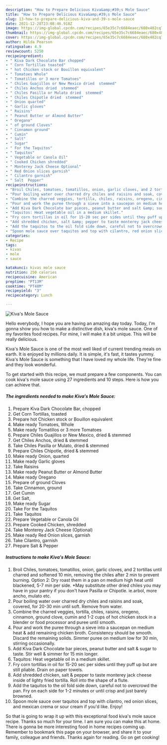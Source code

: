 ```yaml
---
description: "How to Prepare Delicious Kiva&amp;#39;s Mole Sauce"
title: "How to Prepare Delicious Kiva&amp;#39;s Mole Sauce"
slug: 13-how-to-prepare-delicious-kiva-and-39-s-mole-sauce
date: 2021-12-28T23:08:46.918Z
image: https://img-global.cpcdn.com/recipes/65e35c7c6684eaec/680x482cq70/kivas-mole-sauce-recipe-main-photo.jpg
thumbnail: https://img-global.cpcdn.com/recipes/65e35c7c6684eaec/680x482cq70/kivas-mole-sauce-recipe-main-photo.jpg
cover: https://img-global.cpcdn.com/recipes/65e35c7c6684eaec/680x482cq70/kivas-mole-sauce-recipe-main-photo.jpg
author: Hilda Pearson
ratingvalue: 4.9
reviewcount: 5250
recipeingredient:
- " Kiva Dark Chocolate Bar chopped"
- " Corn Tortillas toasted"
- " hot Chicken stock or Bouillon equivalent"
- " Tomatoes Whole"
- " Tomatillos or 3 more Tomatoes"
- " Chiles Guajillos or New Mexico dried  stemmed"
- " Chiles Anchos dried  stemmed"
- " Chiles Pasilla or Mulato dried  stemmed"
- " Chiles Chipotle dried  stemmed"
- " Onion quarted"
- " Garlic gloves"
- " Raisins"
- " Peanut Butter or Almond Butter"
- " Oregano"
- " of ground Cloves"
- " Cinnamon ground"
- " Cumin"
- " Salt"
- " Sugar"
- " For the Taquitos"
- " Taquitos"
- " Vegetable or Canola Oil"
- " Cooked Chicken shredded"
- " Monterey Jack Cheese Optional"
- " Red Onion slices garnish"
- " Cilantro garnish"
- " Salt  Pepper"
recipeinstructions:
- "Broil Chiles, tomatoes, tomatillos, onion, garlic cloves, and 2 tortillas until charred and softened 10 min, removing the chiles after 2 min to prevent burning. Option 2: Dry roast them in a pan on medium high heat until blackened, 5-7 min per side. *May substitute other dried chiles you may have in ypur pantry if you don&#39;t have Pasilla or Chipotle. ie.arbol, more ancho, mulato etc."
- "Pour boiling water over charred dry chiles and raisins and soak, covered, for 20-30 min until soft. Remove from water."
- "Combine the charred veggies, tortilla, chiles, raisins, oregeno, cinnamon, ground clove, cumin and 1-2 cups of hot chicken stock in a blender or food processor and puree until smooth."
- "Pour and work the puree through a sieve into a saucepan on medium heat &amp; add remaining chicken broth. Consistency should be smooth. Discard the remaining solids. Simmer puree on medium low for 30 min, stirring occasionally."
- "Add Kiva Dark Chocolate bar pieces, peanut butter and salt &amp; sugar to taste. Stir well &amp; simmer for 15 min longer."
- "Taquitos: Heat vegetable oil in a medium skillet."
- "Fry corn tortillas in oil for 15-20 sec per sides until they puff up but are still pliable. Drain on paper towels."
- "Add shredded chicken, salt &amp; pepper to taste monterey jack cheese inside of lighty fried tortilla. Roll into the shape of a flute."
- "Add the taquitos to the oil fold side down, careful not to overcrowd the pan. Fry on each side for 1-2 minutes or until crisp and just barely browned."
- "Spoon mole sauce over taquitos and top with cilantro, red onion slices, and mexican crema or sour cream if you&#39;d like. Enjoy!"
categories:
- Recipe
tags:
- kivas
- mole
- sauce

katakunci: kivas mole sauce 
nutrition: 250 calories
recipecuisine: American
preptime: "PT13M"
cooktime: "PT48M"
recipeyield: "3"
recipecategory: Lunch

---
```



![Kiva&#39;s Mole Sauce](https://img-global.cpcdn.com/recipes/65e35c7c6684eaec/680x482cq70/kivas-mole-sauce-recipe-main-photo.jpg)

Hello everybody, I hope you are having an amazing day today. Today, I'm gonna show you how to make a distinctive dish, kiva&#39;s mole sauce. One of my favorites food recipes. For mine, I will make it a bit unique. This will be really delicious.

Kiva&#39;s Mole Sauce is one of the most well liked of current trending meals on earth. It is enjoyed by millions daily. It is simple, it's fast, it tastes yummy. Kiva&#39;s Mole Sauce is something that I have loved my whole life. They're fine and they look wonderful.




To get started with this recipe, we must prepare a few components. You can cook kiva&#39;s mole sauce using 27 ingredients and 10 steps. Here is how you can achieve that.

<!--inarticleads1-->

##### The ingredients needed to make Kiva&#39;s Mole Sauce:

1. Prepare  Kiva Dark Chocolate Bar, chopped
1. Get  Corn Tortillas, toasted
1. Prepare  hot Chicken stock or Bouillon equivalent
1. Make ready  Tomatoes, Whole
1. Make ready  Tomatillos or 3 more Tomatoes
1. Prepare  Chiles Guajillos or New Mexico, dried &amp; stemmed
1. Get  Chiles Anchos, dried &amp; stemmed
1. Take  Chiles Pasilla or Mulato, dried &amp; stemmed
1. Prepare  Chiles Chipotle, dried &amp; stemmed
1. Make ready  Onion, quarted
1. Make ready  Garlic gloves
1. Take  Raisins
1. Make ready  Peanut Butter or Almond Butter
1. Make ready  Oregano
1. Prepare  of ground Cloves
1. Take  Cinnamon, ground
1. Get  Cumin
1. Get  Salt,
1. Make ready  Sugar
1. Take  For the Taquitos
1. Take  Taquitos
1. Prepare  Vegetable or Canola Oil
1. Prepare  Cooked Chicken, shredded
1. Take  Monterey Jack Cheese (Optional)
1. Make ready  Red Onion slices, garnish
1. Take  Cilantro, garnish
1. Prepare  Salt &amp; Pepper




<!--inarticleads2-->

##### Instructions to make Kiva&#39;s Mole Sauce:

1. Broil Chiles, tomatoes, tomatillos, onion, garlic cloves, and 2 tortillas until charred and softened 10 min, removing the chiles after 2 min to prevent burning. Option 2: Dry roast them in a pan on medium high heat until blackened, 5-7 min per side. *May substitute other dried chiles you may have in ypur pantry if you don&#39;t have Pasilla or Chipotle. ie.arbol, more ancho, mulato etc.
1. Pour boiling water over charred dry chiles and raisins and soak, covered, for 20-30 min until soft. Remove from water.
1. Combine the charred veggies, tortilla, chiles, raisins, oregeno, cinnamon, ground clove, cumin and 1-2 cups of hot chicken stock in a blender or food processor and puree until smooth.
1. Pour and work the puree through a sieve into a saucepan on medium heat &amp; add remaining chicken broth. Consistency should be smooth. Discard the remaining solids. Simmer puree on medium low for 30 min, stirring occasionally.
1. Add Kiva Dark Chocolate bar pieces, peanut butter and salt &amp; sugar to taste. Stir well &amp; simmer for 15 min longer.
1. Taquitos: Heat vegetable oil in a medium skillet.
1. Fry corn tortillas in oil for 15-20 sec per sides until they puff up but are still pliable. Drain on paper towels.
1. Add shredded chicken, salt &amp; pepper to taste monterey jack cheese inside of lighty fried tortilla. Roll into the shape of a flute.
1. Add the taquitos to the oil fold side down, careful not to overcrowd the pan. Fry on each side for 1-2 minutes or until crisp and just barely browned.
1. Spoon mole sauce over taquitos and top with cilantro, red onion slices, and mexican crema or sour cream if you&#39;d like. Enjoy!




So that is going to wrap it up with this exceptional food kiva&#39;s mole sauce recipe. Thanks so much for your time. I am sure you can make this at home. There is gonna be more interesting food in home recipes coming up. Remember to bookmark this page on your browser, and share it to your family, colleague and friends. Thanks again for reading. Go on get cooking!
